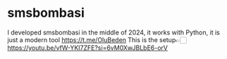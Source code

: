 # smsbombasi
I developed smsbombasi in the middle of 2024, it works with Python, it is just a modern tool https://t.me/OluBeden  This is the setup👉🏻 https://youtu.be/vfW-YKI7ZFE?si=6vM0XwJBLbE6-orV
